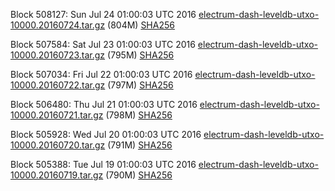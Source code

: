 Block 508127: Sun Jul 24 01:00:03 UTC 2016 [electrum-dash-leveldb-utxo-10000.20160724.tar.gz](https://transfer.sh/hDGHo/electrum-dash-leveldb-utxo-10000.20160724.tar.gz) (804M) [SHA256](https://transfer.sh/Ii0Df/electrum-dash-leveldb-utxo-10000.20160724.tar.gz.sha256)

Block 507584: Sat Jul 23 01:00:03 UTC 2016 [electrum-dash-leveldb-utxo-10000.20160723.tar.gz](https://transfer.sh/Lggy0/electrum-dash-leveldb-utxo-10000.20160723.tar.gz) (795M) [SHA256](https://transfer.sh/aNUFc/electrum-dash-leveldb-utxo-10000.20160723.tar.gz.sha256)

Block 507034: Fri Jul 22 01:00:03 UTC 2016 [electrum-dash-leveldb-utxo-10000.20160722.tar.gz](https://transfer.sh/rIrYO/electrum-dash-leveldb-utxo-10000.20160722.tar.gz) (797M) [SHA256](https://transfer.sh/OmDr/electrum-dash-leveldb-utxo-10000.20160722.tar.gz.sha256)

Block 506480: Thu Jul 21 01:00:03 UTC 2016 [electrum-dash-leveldb-utxo-10000.20160721.tar.gz](https://transfer.sh/111kqh/electrum-dash-leveldb-utxo-10000.20160721.tar.gz) (798M) [SHA256](https://transfer.sh/KF9Fv/electrum-dash-leveldb-utxo-10000.20160721.tar.gz.sha256)

Block 505928: Wed Jul 20 01:00:03 UTC 2016 [electrum-dash-leveldb-utxo-10000.20160720.tar.gz](https://transfer.sh/AE01J/electrum-dash-leveldb-utxo-10000.20160720.tar.gz) (791M) [SHA256](https://transfer.sh/qI761/electrum-dash-leveldb-utxo-10000.20160720.tar.gz.sha256)

Block 505388: Tue Jul 19 01:00:03 UTC 2016 [electrum-dash-leveldb-utxo-10000.20160719.tar.gz](https://transfer.sh/4nggv/electrum-dash-leveldb-utxo-10000.20160719.tar.gz) (790M) [SHA256](https://transfer.sh/xf9mr/electrum-dash-leveldb-utxo-10000.20160719.tar.gz.sha256)
